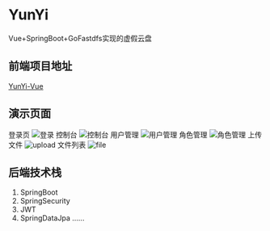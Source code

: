 # YunYi

Vue+SpringBoot+GoFastdfs实现的虚假云盘

## 前端项目地址

[YunYi-Vue](https://github.com/kcqnly/YunYi-Vue)

## 演示页面

登录页
![登录](https://i.loli.net/2020/06/12/HRavt51PjIOUoAb.png)
控制台
![控制台](https://i.loli.net/2020/06/12/IKJaGQROdk6jW2A.png)
用户管理
![用户管理](https://i.loli.net/2020/06/12/71sxB5eRThOn8t2.png)
角色管理
![角色管理](https://i.loli.net/2020/06/12/faqhvA3FENil9nz.png)
上传文件
![upload](https://i.loli.net/2020/06/12/2X6w91mlGsVYzEK.png)
文件列表
![file](https://i.loli.net/2020/06/12/rjEqyztgRF1m4n5.png)

## 后端技术栈

1. SpringBoot
2. SpringSecurity
3. JWT
4. SpringDataJpa
......
